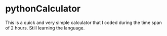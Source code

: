 # pythonCalculator
This is a quick and very simple calculator that I coded during the time span of 2 hours. Still learning the language.
